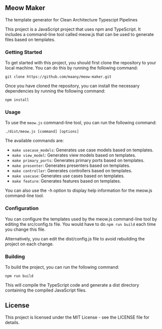 ## Meow Maker
The template generator for Clean Architecture Typescipt Pipelines

This project is a JavaScript project that uses npm and TypeScript. It includes a command-line tool called meow.js that can be used to generate files based on templates.

### Getting Started
To get started with this project, you should first clone the repository to your local machine. You can do this by running the following command:

```
git clone https://github.com/maany/meow-maker.git
```

Once you have cloned the repository, you can install the necessary dependencies by running the following command:

```
npm install
```

### Usage
To use the `meow.js` command-line tool, you can run the following command:

```
./dist/meow.js [command] [options]
```
The available commands are:

- `make usecase_models`: Generates use case models based on templates.
- `make view_model`: Generates view models based on templates.
- `make primary_ports`: Generates primary ports based on templates.
- `make presenter`: Generates presenters based on templates.
- `make controller`: Generates controllers based on templates.
- `make usecase`: Generates use cases based on templates.
- `make feature`: Generates features based on templates.

You can also use the -h option to display help information for the meow.js command-line tool.

### Configuration
You can configure the templates used by the meow.js command-line tool by editing the src/config.ts file. 
You would have to do `npm run build` each time you change this file.

Alternatively, you can edit the dist/config.js file to avoid rebuilding the project on each change.

### Building
To build the project, you can run the following command:

```
npm run build
```

This will compile the TypeScript code and generate a dist directory containing the compiled JavaScript files.

## License
This project is licensed under the MIT License - see the LICENSE file for details.
